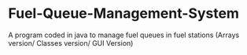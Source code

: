 # Fuel-Queue-Management-System
A program coded in java to manage fuel queues in fuel stations (Arrays version/ Classes version/ GUI Version)
